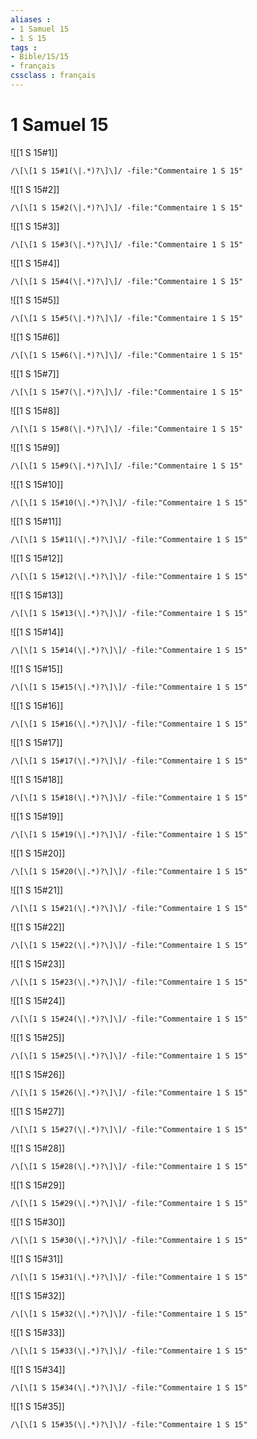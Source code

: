 ```yaml
---
aliases : 
- 1 Samuel 15
- 1 S 15
tags : 
- Bible/1S/15
- français
cssclass : français
---
```


# 1 Samuel 15

![[1 S 15#1]]

```query
/\[\[1 S 15#1(\|.*)?\]\]/ -file:"Commentaire 1 S 15"
```

![[1 S 15#2]]

```query
/\[\[1 S 15#2(\|.*)?\]\]/ -file:"Commentaire 1 S 15"
```

![[1 S 15#3]]

```query
/\[\[1 S 15#3(\|.*)?\]\]/ -file:"Commentaire 1 S 15"
```

![[1 S 15#4]]

```query
/\[\[1 S 15#4(\|.*)?\]\]/ -file:"Commentaire 1 S 15"
```

![[1 S 15#5]]

```query
/\[\[1 S 15#5(\|.*)?\]\]/ -file:"Commentaire 1 S 15"
```

![[1 S 15#6]]

```query
/\[\[1 S 15#6(\|.*)?\]\]/ -file:"Commentaire 1 S 15"
```

![[1 S 15#7]]

```query
/\[\[1 S 15#7(\|.*)?\]\]/ -file:"Commentaire 1 S 15"
```

![[1 S 15#8]]

```query
/\[\[1 S 15#8(\|.*)?\]\]/ -file:"Commentaire 1 S 15"
```

![[1 S 15#9]]

```query
/\[\[1 S 15#9(\|.*)?\]\]/ -file:"Commentaire 1 S 15"
```

![[1 S 15#10]]

```query
/\[\[1 S 15#10(\|.*)?\]\]/ -file:"Commentaire 1 S 15"
```

![[1 S 15#11]]

```query
/\[\[1 S 15#11(\|.*)?\]\]/ -file:"Commentaire 1 S 15"
```

![[1 S 15#12]]

```query
/\[\[1 S 15#12(\|.*)?\]\]/ -file:"Commentaire 1 S 15"
```

![[1 S 15#13]]

```query
/\[\[1 S 15#13(\|.*)?\]\]/ -file:"Commentaire 1 S 15"
```

![[1 S 15#14]]

```query
/\[\[1 S 15#14(\|.*)?\]\]/ -file:"Commentaire 1 S 15"
```

![[1 S 15#15]]

```query
/\[\[1 S 15#15(\|.*)?\]\]/ -file:"Commentaire 1 S 15"
```

![[1 S 15#16]]

```query
/\[\[1 S 15#16(\|.*)?\]\]/ -file:"Commentaire 1 S 15"
```

![[1 S 15#17]]

```query
/\[\[1 S 15#17(\|.*)?\]\]/ -file:"Commentaire 1 S 15"
```

![[1 S 15#18]]

```query
/\[\[1 S 15#18(\|.*)?\]\]/ -file:"Commentaire 1 S 15"
```

![[1 S 15#19]]

```query
/\[\[1 S 15#19(\|.*)?\]\]/ -file:"Commentaire 1 S 15"
```

![[1 S 15#20]]

```query
/\[\[1 S 15#20(\|.*)?\]\]/ -file:"Commentaire 1 S 15"
```

![[1 S 15#21]]

```query
/\[\[1 S 15#21(\|.*)?\]\]/ -file:"Commentaire 1 S 15"
```

![[1 S 15#22]]

```query
/\[\[1 S 15#22(\|.*)?\]\]/ -file:"Commentaire 1 S 15"
```

![[1 S 15#23]]

```query
/\[\[1 S 15#23(\|.*)?\]\]/ -file:"Commentaire 1 S 15"
```

![[1 S 15#24]]

```query
/\[\[1 S 15#24(\|.*)?\]\]/ -file:"Commentaire 1 S 15"
```

![[1 S 15#25]]

```query
/\[\[1 S 15#25(\|.*)?\]\]/ -file:"Commentaire 1 S 15"
```

![[1 S 15#26]]

```query
/\[\[1 S 15#26(\|.*)?\]\]/ -file:"Commentaire 1 S 15"
```

![[1 S 15#27]]

```query
/\[\[1 S 15#27(\|.*)?\]\]/ -file:"Commentaire 1 S 15"
```

![[1 S 15#28]]

```query
/\[\[1 S 15#28(\|.*)?\]\]/ -file:"Commentaire 1 S 15"
```

![[1 S 15#29]]

```query
/\[\[1 S 15#29(\|.*)?\]\]/ -file:"Commentaire 1 S 15"
```

![[1 S 15#30]]

```query
/\[\[1 S 15#30(\|.*)?\]\]/ -file:"Commentaire 1 S 15"
```

![[1 S 15#31]]

```query
/\[\[1 S 15#31(\|.*)?\]\]/ -file:"Commentaire 1 S 15"
```

![[1 S 15#32]]

```query
/\[\[1 S 15#32(\|.*)?\]\]/ -file:"Commentaire 1 S 15"
```

![[1 S 15#33]]

```query
/\[\[1 S 15#33(\|.*)?\]\]/ -file:"Commentaire 1 S 15"
```

![[1 S 15#34]]

```query
/\[\[1 S 15#34(\|.*)?\]\]/ -file:"Commentaire 1 S 15"
```

![[1 S 15#35]]

```query
/\[\[1 S 15#35(\|.*)?\]\]/ -file:"Commentaire 1 S 15"
```

